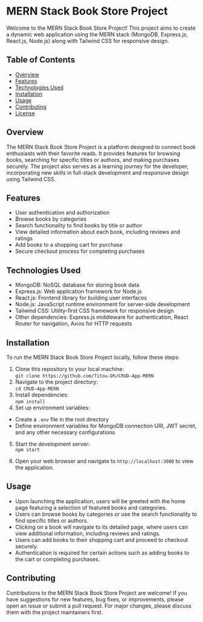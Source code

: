 # MERN Stack Book Store Project

Welcome to the MERN Stack Book Store Project! This project aims to create a dynamic web application using the MERN stack (MongoDB, Express.js, React.js, Node.js) along with Tailwind CSS for responsive design.

## Table of Contents
- [Overview](#overview)
- [Features](#features)
- [Technologies Used](#technologies-used)
- [Installation](#installation)
- [Usage](#usage)
- [Contributing](#contributing)
- [License](#license)

## Overview
The MERN Stack Book Store Project is a platform designed to connect book enthusiasts with their favorite reads. It provides features for browsing books, searching for specific titles or authors, and making purchases securely. The project also serves as a learning journey for the developer, incorporating new skills in full-stack development and responsive design using Tailwind CSS.

## Features
- User authentication and authorization
- Browse books by categories
- Search functionality to find books by title or author
- View detailed information about each book, including reviews and ratings
- Add books to a shopping cart for purchase
- Secure checkout process for completing purchases

## Technologies Used
- MongoDB: NoSQL database for storing book data
- Express.js: Web application framework for Node.js
- React.js: Frontend library for building user interfaces
- Node.js: JavaScript runtime environment for server-side development
- Tailwind CSS: Utility-first CSS framework for responsive design
- Other dependencies: Express.js middleware for authentication, React Router for navigation, Axios for HTTP requests

## Installation
To run the MERN Stack Book Store Project locally, follow these steps:

1. Clone this repository to your local machine:<br>
```git clone https://github.com/Titou-Dh/CRUD-App-MERN```
2. Navigate to the project directory:<br>
```cd CRUD-App-MERN```
3. Install dependencies:<br>
```npm install```
4. Set up environment variables:
- Create a `.env` file in the root directory
- Define environment variables for MongoDB connection URI, JWT secret, and any other necessary configurations
5. Start the development server:<br>
  `npm start`

6. Open your web browser and navigate to `http://localhost:3000` to view the application.

## Usage
- Upon launching the application, users will be greeted with the home page featuring a selection of featured books and categories.
- Users can browse books by categories or use the search functionality to find specific titles or authors.
- Clicking on a book will navigate to its detailed page, where users can view additional information, including reviews and ratings.
- Users can add books to their shopping cart and proceed to checkout securely.
- Authentication is required for certain actions such as adding books to the cart or completing purchases.

## Contributing
Contributions to the MERN Stack Book Store Project are welcome! If you have suggestions for new features, bug fixes, or improvements, please open an issue or submit a pull request. For major changes, please discuss them with the project maintainers first.







